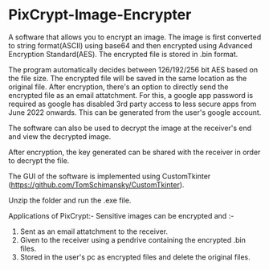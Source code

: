 # PixCrypt-Image-Encrypter

A software that allows you to encrypt an image. The image is first converted to string format(ASCII) using base64 and then encrypted using Advanced Encryption Standard(AES). The encrypted file is stored in .bin format.

The program automatically decides between 126/192/256 bit AES based on the file size. The encrypted file will be saved in the same location as the original file. After encryption, there's an option to directly send the encrypted file as an email attatchment. For this, a google app password is required as google has disabled 3rd party access to less secure apps from June 2022 onwards. This can be generated from the user's google account.

The software can also be used to decrypt the image at the receiver's end and view the decrypted image.

After encryption, the key generated can be shared with the receiver in order to decrypt the file.

The GUI of the software is implemented using CustomTkinter (https://github.com/TomSchimansky/CustomTkinter).

Unzip the folder and run the .exe file.

Applications of PixCrypt:-
Sensitive images can be encrypted and :-
1) Sent as an email attatchment to the receiver.
2) Given to the receiver using a pendrive containing the encrypted .bin files.
3) Stored in the user's pc as encrypted files and delete the original files.
